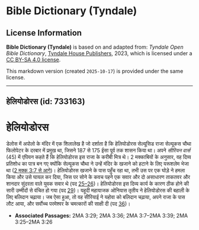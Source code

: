 # Bible Dictionary (Tyndale)

## License Information

**Bible Dictionary (Tyndale)** is based on and adapted from: _Tyndale Open Bible Dictionary_, [Tyndale House Publishers](https://tyndaleopenresources.com/), 2023, which is licensed under a [CC BY-SA 4.0 license](https://creativecommons.org/licenses/by-sa/4.0/legalcode.en).

This markdown version (created `2025-10-17`) is provided under the same license.



--------------------------------

## हेलियोडोरस (id: 733163)

हेलियोडोरस
==========

डेलोस में अपोलो के मंदिर में एक शिलालेख है जो दर्शाता है कि हेलियोडोरस सेल्यूसिड राजा सेल्यूकस चौथा फिलोपेटर के दरबार में प्रमुख था, जिसने 187 से 175 ईसा पूर्व तक शासन किया था। अपने *सीरियन वार्स* (45\) में एपियन कहते हैं कि हेलियोडोरस इस राजा के करीबी मित्र थे। 2 मक्काबियों के अनुसार, वह दिव्य प्रतिशोध का पात्र बन गए क्योंकि सेल्यूकस चौथा ने उन्हें मंदिर के खजाने को हटाने के लिए यरूशलेम भेजा था ([2 मक्क 3:7 से आगे](https://ref.ly/2Macc3:7-2Macc3:39))। हेलियोडोरस खजाने के पास पहुँच रहा था, तभी उस पर एक घोड़े ने हमला किया और उसे घायल कर दिया, जिस पर सोने के कवच पहने एक सवार और दो असाधारण ताकतवर और शानदार सुंदरता वाले युवक सवार थे (पद [25–26](https://ref.ly/2Macc3:25-2Macc3:26))। हेलियोडोरस इस दिव्य कार्य के कारण ठीक होने की सारी उम्मीदों से वंचित हो गया (पद [29](https://ref.ly/2Macc3:29))। यहूदी महायाजक ओनियास तृतीय ने हेलियोडोरस की बहाली के लिए बलिदान चढ़ाया। जब ऐसा हुआ, तो वह सीरियाई ने यहोवा को बलिदान चढ़ाया, अपने राजा के पास लौट आया, और सर्वोच्च परमेश्वर के चमत्कारों की साक्षी दी (पद [36](https://ref.ly/2Macc3:36))। 

* **Associated Passages:** 2MA 3:29; 2MA 3:36; 2MA 3:7–2MA 3:39; 2MA 3:25–2MA 3:26

